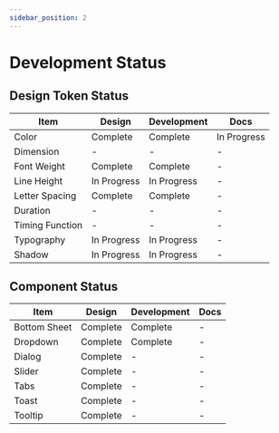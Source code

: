 ```yaml
---
sidebar_position: 2
---
```


# Development Status

## Design Token Status

| Item            | Design      | Development | Docs        |
| --------------- | ----------- | ----------- | ----------- |
| Color           | Complete    | Complete    | In Progress |
| Dimension       | -           | -           | -           |
| Font Weight     | Complete    | Complete    | -           |
| Line Height     | In Progress | In Progress | -           |
| Letter Spacing  | Complete    | Complete    | -           |
| Duration        | -           | -           | -           |
| Timing Function | -           | -           | -           |
| Typography      | In Progress | In Progress | -           |
| Shadow          | In Progress | In Progress | -           |

## Component Status

| Item         | Design   | Development | Docs |
| ------------ | -------- | ----------- | ---- |
| Bottom Sheet | Complete | Complete    | -    |
| Dropdown     | Complete | Complete    | -    |
| Dialog       | Complete | -           | -    |
| Slider       | Complete | -           | -    |
| Tabs         | Complete | -           | -    |
| Toast        | Complete | -           | -    |
| Tooltip      | Complete | -           | -    |
